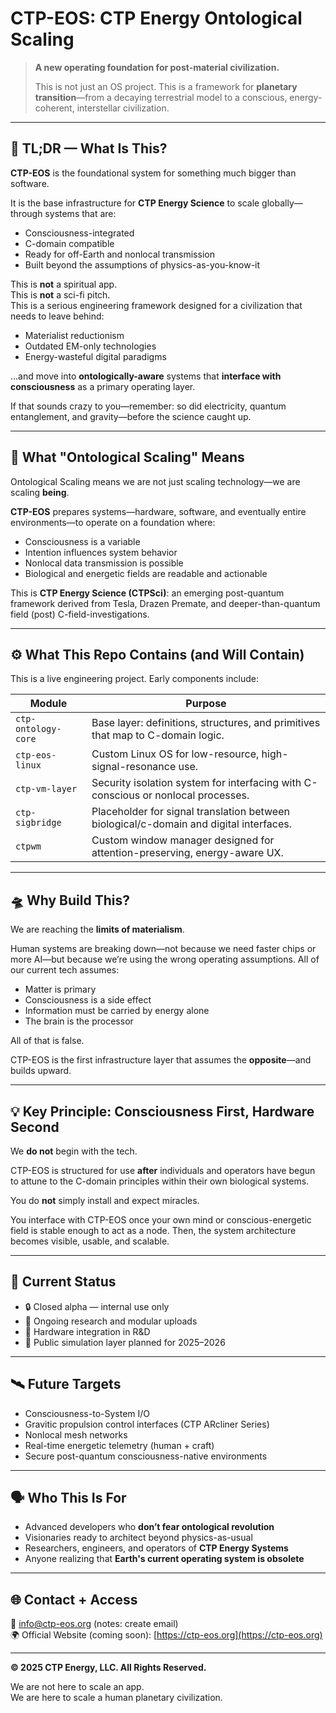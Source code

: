# CTP-EOS: CTP Energy Ontological Scaling

> **A new operating foundation for post-material civilization.**
> 
> This is not just an OS project. This is a framework for **planetary transition**—from a decaying terrestrial model to a conscious, energy-coherent, interstellar civilization.

---

## 🧭 TL;DR — What Is This?

**CTP-EOS** is the foundational system for something much bigger than software.

It is the base infrastructure for **CTP Energy Science** to scale globally—through systems that are:

- Consciousness-integrated
- C-domain compatible
- Ready for off-Earth and nonlocal transmission
- Built beyond the assumptions of physics-as-you-know-it

This is **not** a spiritual app.  
This is **not** a sci-fi pitch.  
This is a serious engineering framework designed for a civilization that needs to leave behind:

- Materialist reductionism  
- Outdated EM-only technologies  
- Energy-wasteful digital paradigms

…and move into **ontologically-aware** systems that **interface with consciousness** as a primary operating layer.

If that sounds crazy to you—remember: so did electricity, quantum entanglement, and gravity—before the science caught up.

---

## 🧬 What "Ontological Scaling" Means

Ontological Scaling means we are not just scaling technology—we are scaling **being**.

**CTP-EOS** prepares systems—hardware, software, and eventually entire environments—to operate on a foundation where:

- Consciousness is a variable  
- Intention influences system behavior  
- Nonlocal data transmission is possible  
- Biological and energetic fields are readable and actionable

This is **CTP Energy Science (CTPSci)**: an emerging post-quantum framework derived from Tesla, Drazen Premate, and deeper-than-quantum field (post) C-field-investigations.

---

## ⚙️ What This Repo Contains (and Will Contain)

This is a live engineering project. Early components include:

| Module               | Purpose |
|----------------------|---------|
| `ctp-ontology-core`  | Base layer: definitions, structures, and primitives that map to C-domain logic. |
| `ctp-eos-linux`      | Custom Linux OS for low-resource, high-signal-resonance use. |
| `ctp-vm-layer`       | Security isolation system for interfacing with C-conscious or nonlocal processes. |
| `ctp-sigbridge`      | Placeholder for signal translation between biological/c-domain and digital interfaces. |
| `ctpwm`              | Custom window manager designed for attention-preserving, energy-aware UX. |

---

## 🛸 Why Build This?

We are reaching the **limits of materialism**.

Human systems are breaking down—not because we need faster chips or more AI—but because we’re using the wrong operating assumptions. All of our current tech assumes:

- Matter is primary  
- Consciousness is a side effect  
- Information must be carried by energy alone  
- The brain is the processor

All of that is false.

CTP-EOS is the first infrastructure layer that assumes the **opposite**—and builds upward.

---

## 💡 Key Principle: Consciousness First, Hardware Second

We **do not** begin with the tech.

CTP-EOS is structured for use **after** individuals and operators have begun to attune to the C-domain principles within their own biological systems.

You do **not** simply install and expect miracles.

You interface with CTP-EOS once your own mind or conscious-energetic field is stable enough to act as a node. Then, the system architecture becomes visible, usable, and scalable.

---

## 🔐 Current Status

- 🔒 Closed alpha — internal use only  
- 🧪 Ongoing research and modular uploads  
- 🧱 Hardware integration in R&D  
- 📡 Public simulation layer planned for 2025–2026

---

## 🛰 Future Targets

- Consciousness-to-System I/O  
- Gravitic propulsion control interfaces (CTP ARcliner Series)  
- Nonlocal mesh networks  
- Real-time energetic telemetry (human + craft)  
- Secure post-quantum consciousness-native environments  

---

## 🗣 Who This Is For

- Advanced developers who **don’t fear ontological revolution**  
- Visionaries ready to architect beyond physics-as-usual  
- Researchers, engineers, and operators of **CTP Energy Systems**  
- Anyone realizing that **Earth's current operating system is obsolete**

---

## 🌐 Contact + Access

📧 info@ctp-eos.org (notes: create email)  
🌍 Official Website (coming soon): [https://ctp-eos.org](https://ctp-eos.org)

---

**© 2025 CTP Energy, LLC. All Rights Reserved.**

We are not here to scale an app.  
We are here to scale a human planetary civilization.

```
